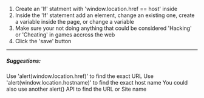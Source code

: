 1. Create an 'If' statment with 'window.location.href == host' inside
2. Inside the 'If' statement add an element, change an existing one, create a variable inside the page, or change a variable
3. Make sure your not doing anything that could be considered 'Hacking' or 'Cheating' in games accross the web
4. Click the 'save' button

-----------------------------------------
##### Suggestions: 
  Use 'alert(window.location.href)' to find the exact URL
  Use 'alert(window.location.hostname)' to find the exact host name
  You could also use another alert() API to find the URL or Site name
